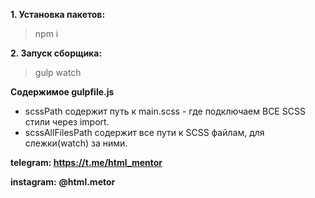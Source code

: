 **1. Установка пакетов:**
> npm i


**2. Запуск сборщика:**
> gulp watch

**Содержимое gulpfile.js**
- scssPath содержит путь к main.scss - где подключаем ВСЕ SCSS стили через import.
- scssAllFilesPath содержит все пути к SCSS файлам, для слежки(watch) за ними.


**telegram: https://t.me/html_mentor**

**instagram:** **@html.metor**
